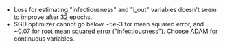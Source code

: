 - Loss for estimating "infectiousness" and "i_out" variables doesn't seem to improve after 32 epochs.
- SGD optimizer cannot go below ~5e-3 for mean squared error, and ~0.07 for root mean squared error ("infectiousness"). Choose ADAM for continuous variables.
